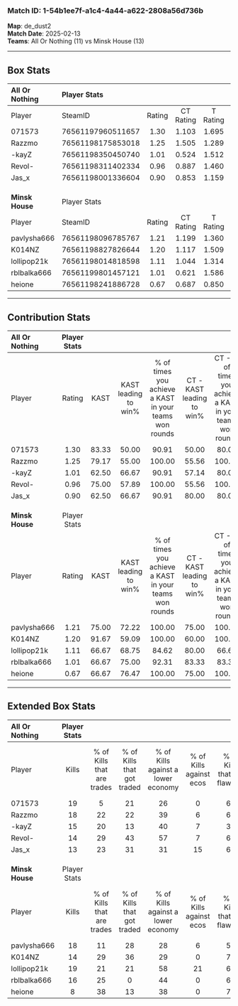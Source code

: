 ### Match ID: 1-54b1ee7f-a1c4-4a44-a622-2808a56d736b  
**Map**: de_dust2  
**Match Date**: 2025-02-13  
**Teams**: All Or Nothing (11) vs Minsk House (13)  

---  

## Box Stats  

| **All Or Nothing** | Player Stats      |        |           |          |       |      |       |         |        |      |     |
| :- | :- | :-: | :-: | :-: | :-: | :-: | :-: | :-: | :-: | :-: | :-: |
| Player             | SteamID           | Rating | CT Rating | T Rating | KAST  | ADR  | Kills | Assists | Deaths | K/D  | HS% |
| 071573             | 76561197960511657 |  1.30  |   1.103   |  1.695   | 83.33 | 78.5 |  19   |    2    |   14   | 1.36 | 52  |
| Razzmo             | 76561198175853018 |  1.25  |   1.505   |  1.289   | 79.17 | 73.5 |  18   |    3    |   13   | 1.38 | 55  |
| -kayZ              | 76561198350450740 |  1.01  |   0.524   |  1.512   | 62.50 | 71.3 |  15   |    2    |   13   | 1.15 | 66  |
| Revol-             | 76561198311402334 |  0.96  |   0.887   |  1.460   | 75.00 | 75.2 |  14   |    6    |   19   | 0.74 | 85  |
| Jas_x              | 76561198001336604 |  0.90  |   0.853   |  1.159   | 62.50 | 83.6 |  13   |   10    |   18   | 0.72 | 53  |
|                    |                   |        |           |          |       |      |       |         |        |      |     |
|                    |                   |        |           |          |       |      |       |         |        |      |     |
|                    |                   |        |           |          |       |      |       |         |        |      |     |
| **Minsk House**    | Player Stats      |        |           |          |       |      |       |         |        |      |     |
| Player             | SteamID           | Rating | CT Rating | T Rating | KAST  | ADR  | Kills | Assists | Deaths | K/D  | HS% |
| pavlysha666        | 76561198096785767 |  1.21  |   1.199   |  1.360   | 75.00 | 96.5 |  18   |   11    |   18   | 1.00 | 50  |
| K014NZ             | 76561198827826644 |  1.20  |   1.117   |  1.509   | 91.67 | 70.8 |  14   |    7    |   13   | 1.08 | 85  |
| lollipop21k        | 76561198014818598 |  1.11  |   1.044   |  1.314   | 66.67 | 90.7 |  19   |    7    |   20   | 0.95 | 42  |
| rblbalka666        | 76561199801457121 |  1.01  |   0.621   |  1.586   | 66.67 | 70.1 |  16   |    3    |   16   | 1.00 | 62  |
| heione             | 76561198241886728 |  0.67  |   0.687   |  0.850   | 66.67 | 35.0 |   8   |    8    |   14   | 0.57 | 62  |
---  

## Contribution Stats  

| **All Or Nothing** | Player Stats |       |                      |                                                        |                           |                                                             |                          |                                                            |
| :- | :-: | :-: | :-: | :-: | :-: | :-: | :-: | :-: |
| Player             |    Rating    | KAST  | KAST leading to win% | % of times you achieve a KAST in your teams won rounds | CT - KAST leading to win% | CT - % of times you achieve a KAST in your teams won rounds | T - KAST leading to win% | T - % of times you achieve a KAST in your teams won rounds |
| 071573             |     1.30     | 83.33 |        50.00         |                         90.91                          |           50.00           |                            80.00                            |          50.00           |                           100.00                           |
| Razzmo             |     1.25     | 79.17 |        55.00         |                         100.00                         |           55.56           |                           100.00                            |          54.55           |                           100.00                           |
| -kayZ              |     1.01     | 62.50 |        66.67         |                         90.91                          |           57.14           |                            80.00                            |          75.00           |                           100.00                           |
| Revol-             |     0.96     | 75.00 |        57.89         |                         100.00                         |           55.56           |                           100.00                            |          60.00           |                           100.00                           |
| Jas_x              |     0.90     | 62.50 |        66.67         |                         90.91                          |           80.00           |                            80.00                            |          60.00           |                           100.00                           |
|                    |              |       |                      |                                                        |                           |                                                             |                          |                                                            |
|                    |              |       |                      |                                                        |                           |                                                             |                          |                                                            |
|                    |              |       |                      |                                                        |                           |                                                             |                          |                                                            |
| **Minsk House**    | Player Stats |       |                      |                                                        |                           |                                                             |                          |                                                            |
| Player             |    Rating    | KAST  | KAST leading to win% | % of times you achieve a KAST in your teams won rounds | CT - KAST leading to win% | CT - % of times you achieve a KAST in your teams won rounds | T - KAST leading to win% | T - % of times you achieve a KAST in your teams won rounds |
| pavlysha666        |     1.21     | 75.00 |        72.22         |                         100.00                         |           75.00           |                           100.00                            |          70.00           |                           100.00                           |
| K014NZ             |     1.20     | 91.67 |        59.09         |                         100.00                         |           60.00           |                           100.00                            |          58.33           |                           100.00                           |
| lollipop21k        |     1.11     | 66.67 |        68.75         |                         84.62                          |           80.00           |                            66.67                            |          63.64           |                           100.00                           |
| rblbalka666        |     1.01     | 66.67 |        75.00         |                         92.31                          |           83.33           |                            83.33                            |          70.00           |                           100.00                           |
| heione             |     0.67     | 66.67 |        76.47         |                         100.00                         |           75.00           |                           100.00                            |          77.78           |                           100.00                           |
---  

## Extended Box Stats  

| **All Or Nothing** | Player Stats |                            |                            |                                    |                         |                              |                                 |        |                             |                                     |                          |                               |                            |
| :- | :-: | :-: | :-: | :-: | :-: | :-: | :-: | :-: | :-: | :-: | :-: | :-: | :-: |
| Player             |    Kills     | % of Kills that are trades | % of Kills that got traded | % of Kills against a lower economy | % of Kills against ecos | % of Kills that are flawless | % of Kills that are close duels | Deaths | % of Deaths that get traded | % of Deaths against a lower economy | % of Deaths against ecos | % of Deaths that are flawless | % of Deaths that are close |
| 071573             |      19      |             5              |             21             |                 26                 |            0            |              63              |                5                |   14   |             36              |                 14                  |            0             |              93               |             0              |
| Razzmo             |      18      |             22             |             22             |                 39                 |            6            |              61              |               11                |   13   |             15              |                 15                  |            0             |              46               |             0              |
| -kayZ              |      15      |             20             |             13             |                 40                 |            7            |              33              |               13                |   13   |              0              |                 15                  |            0             |              69               |             8              |
| Revol-             |      14      |             29             |             43             |                 57                 |            7            |              64              |                0                |   19   |             26              |                 21                  |            5             |              68               |             5              |
| Jas_x              |      13      |             23             |             31             |                 31                 |           15            |              62              |                0                |   18   |             28              |                 22                  |            0             |              61               |             0              |
|                    |              |                            |                            |                                    |                         |                              |                                 |        |                             |                                     |                          |                               |                            |
|                    |              |                            |                            |                                    |                         |                              |                                 |        |                             |                                     |                          |                               |                            |
|                    |              |                            |                            |                                    |                         |                              |                                 |        |                             |                                     |                          |                               |                            |
| **Minsk House**    | Player Stats |                            |                            |                                    |                         |                              |                                 |        |                             |                                     |                          |                               |                            |
| Player             |    Kills     | % of Kills that are trades | % of Kills that got traded | % of Kills against a lower economy | % of Kills against ecos | % of Kills that are flawless | % of Kills that are close duels | Deaths | % of Deaths that get traded | % of Deaths against a lower economy | % of Deaths against ecos | % of Deaths that are flawless | % of Deaths that are close |
| pavlysha666        |      18      |             11             |             28             |                 28                 |            6            |              56              |                6                |   18   |             17              |                 22                  |            6             |              44               |             0              |
| K014NZ             |      14      |             29             |             36             |                 29                 |            0            |              71              |                0                |   13   |             38              |                 15                  |            0             |              54               |             15             |
| lollipop21k        |      19      |             21             |             21             |                 58                 |           21            |              68              |                0                |   20   |             15              |                 15                  |            0             |              50               |             5              |
| rblbalka666        |      16      |             25             |             0              |                 44                 |            0            |              63              |                6                |   16   |             25              |                 19                  |            6             |              56               |             6              |
| heione             |      8       |             38             |             13             |                 38                 |            0            |              75              |                0                |   14   |             21              |                 14                  |            0             |              64               |             7              |
